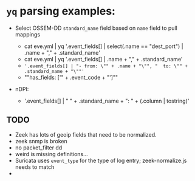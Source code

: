 # `yq` parsing examples:
- Select OSSEM-DD `standard_name` field based on `name` field to pull mappings
	- cat eve.yml | yq '.event_fields[] | select(.name == "dest_port") | .name + "," + .standard_name'
	- cat eve.yml | yq '.event_fields[] | .name + "," + .standard_name'
	- `'.event_fields[] | "- from: \"" + .name + "\"", "  to: \"" + .standard_name + "\""'`
	- "\"has_fields: ['\" + .event_code + \"']\""

- nDPI:
	- '.event_fields[] | "          " + .standard_name + ": " + (.column | tostring)'

## TODO
- Zeek has lots of geoip fields that need to be normalized.
- zeek snmp is broken
- no packet_filter dd
- weird is missing definitions...
- Suricata uses `event_type` for the type of log entry; zeek-normalize.js needs to match
-
